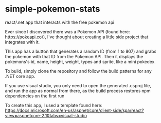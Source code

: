 # simple-pokemon-stats
react/.net app that interacts with the free pokemon api

Ever since I discovered there was a Pokemon API (found here: https://pokeapi.co/), I've thought about creating a little side project that integrates with it.


This app has a button that generates a random ID (from 1 to 807) and grabs the pokemon with that ID from the Pokemon API. Then it displays the pokemons's id, name, height, weight, types and sprite, like a mini pokedex.


To build, simply clone the repository and follow the build patterns for any .NET core app.


If you use visual studio, you only need to open the generated .csproj file, and run the app as normal from there, as the build process restores npm dependencies on the first run


To create this app, I used a template found here: https://docs.microsoft.com/en-us/aspnet/core/client-side/spa/react?view=aspnetcore-2.1&tabs=visual-studio
